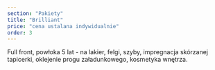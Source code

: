 ```yaml
---
section: "Pakiety"
title: "Brilliant"
price: "cena ustalana indywidualnie"
order: 3
---
```


Full front, powłoka 5 lat - na lakier, felgi, szyby, impregnacja skórzanej tapicerki, oklejenie progu załadunkowego, kosmetyka wnętrza.